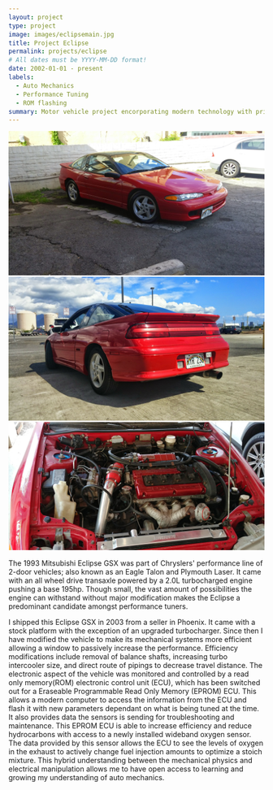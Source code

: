 ```yaml
---
layout: project
type: project
image: images/eclipsemain.jpg
title: Project Eclipse
permalink: projects/eclipse
# All dates must be YYYY-MM-DD format!
date: 2002-01-01 - present
labels:
  - Auto Mechanics
  - Performance Tuning
  - ROM flashing
summary: Motor vehicle project encorporating modern technology with primitive mechanics. 
---
```


<div class="ui medium rounded images">
  <img class="ui image" src="../images/eclipse1.jpg">
  <img class="ui image" src="../images/eclipse2.jpg">
  <img class="ui image" src="../images/eclipse3.jpg">
</div>

The 1993 Mitsubishi Eclipse GSX was part of Chryslers' performance line of 2-door vehicles; also known as an Eagle Talon and Plymouth Laser. It came with an all wheel drive transaxle powered by a 2.0L turbocharged engine pushing a base 195hp. Though small, the vast amount of possibilities the engine can withstand without major modification makes the Eclipse a predominant candidate amongst performance tuners. 

I shipped this Eclipse GSX in 2003 from a seller in Phoenix. It came with a stock platform with the exception of an upgraded turbocharger. Since then I have modified the vehicle to make its mechanical systems more efficient allowing a window to passively increase the performance. Efficiency modifications include removal of balance shafts, increasing turbo intercooler size, and direct route of pipings to decrease travel distance. The electronic aspect of the vehicle was monitored and controlled by a read only memory(ROM) electronic control unit (ECU), which has been switched out for a Eraseable Programmable Read Only Memory (EPROM) ECU. This allows a modern computer to access the information from the ECU and flash it with new parameters dependant on what is being tuned at the time. It also provides data the sensors is sending for troubleshooting and maintenance. This EPROM ECU is able to increase efficiency and reduce hydrocarbons with access to a newly installed wideband oxygen sensor. The data provided by this sensor allows the ECU to see the levels of oxygen in the exhaust to actively change fuel injection amounts to optimize a stoich mixture. This hybrid understanding between the mechanical physics and electrical manipulation allows me to have open access to learning and growing my understanding of auto mechanics. 

